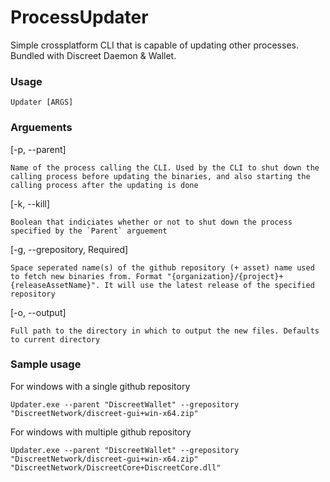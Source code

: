 # ProcessUpdater
Simple crossplatform CLI that is capable of updating other processes. Bundled with Discreet Daemon & Wallet.


### Usage
```
Updater [ARGS]
```

### Arguements
[-p, --parent] 
```
Name of the process calling the CLI. Used by the CLI to shut down the calling process before updating the binaries, and also starting the calling process after the updating is done
```

[-k, --kill]
```
Boolean that indiciates whether or not to shut down the process specified by the `Parent` arguement
```

[-g, --grepository, Required] 
```
Space seperated name(s) of the github repository (+ asset) name used to fetch new binaries from. Format "{organization}/{project}+{releaseAssetName}". It will use the latest release of the specified repository
```

[-o, --output] 
```
Full path to the directory in which to output the new files. Defaults to current directory
```


### Sample usage
For windows with a single github repository
```
Updater.exe --parent "DiscreetWallet" --grepository "DiscreetNetwork/discreet-gui+win-x64.zip"
```

For windows with multiple github repository
```
Updater.exe --parent "DiscreetWallet" --grepository "DiscreetNetwork/discreet-gui+win-x64.zip" "DiscreetNetwork/DiscreetCore+DiscreetCore.dll"
```
